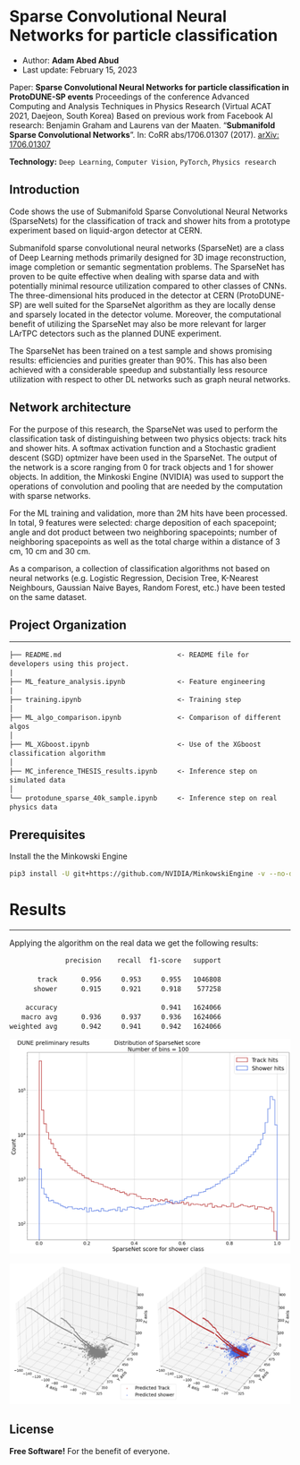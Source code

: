 
# Sparse Convolutional Neural Networks for particle classification 


 - Author: **Adam Abed Abud**
 - Last update: February 15, 2023

Paper: **Sparse Convolutional Neural Networks for particle classification in ProtoDUNE-SP events** 
Proceedings of the conference Advanced Computing and Analysis Techniques in Physics Research (Virtual ACAT 2021, Daejeon, South Korea)
Based on previous work from Facebook AI research: Benjamin Graham and Laurens van der Maaten. “**Submanifold Sparse Convolutional  Networks**”. In:  CoRR  abs/1706.01307 (2017). [arXiv:  1706.01307](http://arxiv.org/abs/1706.01307)

**Technology:** `Deep Learning`, `Computer Vision`, `PyTorch`, `Physics research`

## Introduction 

Code shows the use of Submanifold Sparse Convolutional Neural Networks (SparseNets) for the classification of track and shower hits from a prototype experiment based on liquid-argon detector at CERN.

Submanifold sparse convolutional neural networks (SparseNet) are a class of Deep Learning methods primarily designed for 3D image reconstruction, image completion or semantic segmentation problems. The SparseNet has proven to be quite effective when dealing with sparse data and with potentially minimal resource utilization compared to other classes of CNNs. The three-dimensional hits produced in the detector at CERN (ProtoDUNE-SP) are well suited for the SparseNet algorithm as they are locally dense and sparsely located in the detector volume. Moreover, the computational benefit of utilizing the SparseNet may also be more relevant for larger LArTPC detectors such as the planned DUNE experiment.

The SparseNet has been trained on a test sample and shows promising results: efficiencies and purities greater than 90\%. This has also been achieved with a considerable speedup and substantially less resource utilization with respect to other DL networks such as graph neural networks. 

## Network architecture
 
For the purpose of this research, the SparseNet was used to perform the classification task of distinguishing between two physics objects: track hits and shower hits. A softmax activation function and a Stochastic gradient descent (SGD) optmizer have been used in the SparseNet. The output of the network is a score ranging from 0 for track objects and 1 for shower objects. In addition, the Minkoski Engine (NVIDIA) was used to support the operations of convolution and pooling that are needed by the computation with sparse networks. 

For the ML training and validation, more than 2M hits have been processed. In total, 9 features were selected: charge deposition of each spacepoint; angle and dot product between two neighboring spacepoints; number of neighboring spacepoints as well as the total charge within a distance of 3 cm, 10 cm and 30 cm.


As a comparison, a collection of classification algorithms not based on neural networks (e.g. Logistic Regression, Decision Tree, K-Nearest Neighbours, Gaussian Naive Bayes, Random Forest, etc.) have been tested on the same dataset. 


## Project Organization
----


    ├── README.md                             <- README file for developers using this project.
    |
    ├── ML_feature_analysis.ipynb             <- Feature engineering 
    |
    ├── training.ipynb                        <- Training step
    │
    ├── ML_algo_comparison.ipynb              <- Comparison of different algos 
    │
    ├── ML_XGboost.ipynb                      <- Use of the XGboost classification algorithm
    │
    ├── MC_inference_THESIS_results.ipynb     <- Inference step on simulated data
    │
    └── protodune_sparse_40k_sample.ipynb     <- Inference step on real physics data 


## Prerequisites 

Install the the Minkowski Engine 

```sh
pip3 install -U git+https://github.com/NVIDIA/MinkowskiEngine -v --no-deps  --install-option="--cpu_only" --install-option="--blas=openblas"
```


# Results
----

Applying the algorithm on the real data we get the following results: 
```sh
              precision    recall  f1-score   support

       track      0.956     0.953     0.955   1046808
      shower      0.915     0.921     0.918    577258

    accuracy                          0.941   1624066
   macro avg      0.936     0.937     0.936   1624066
weighted avg      0.942     0.941     0.942   1624066

```
![Results](results.png) 

 ![Image of the ML algorithm when applied to 3D input data](prediction.png) 
  

License
----

**Free Software!** 
For the benefit of everyone.

